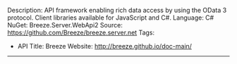 Description: API framework enabling rich data access by using the OData 3 protocol. Client libraries available for JavaScript and C#.
Language: C#
NuGet: Breeze.Server.WebApi2
Source: https://github.com/Breeze/breeze.server.net
Tags:
  - API
Title: Breeze
Website: http://breeze.github.io/doc-main/
---

